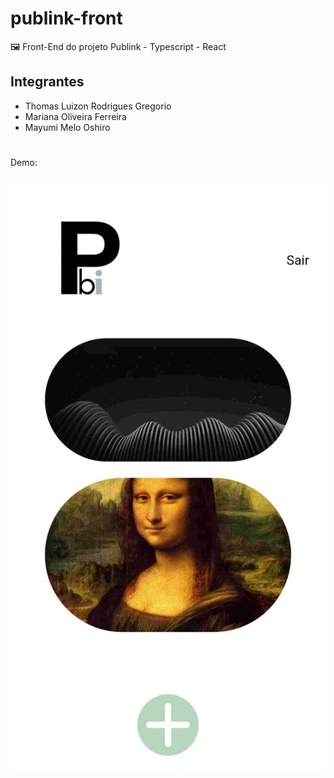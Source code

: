 # publink-front

🖼️ Front-End do projeto Publink - Typescript - React

## Integrantes

-  Thomas Luizon Rodrigues Gregorio
-  Mariana Oliveira Ferreira
-  Mayumi Melo Oshiro

#

Demo:

##

![Screenshot](./public/imgs/Publink.jpeg)
